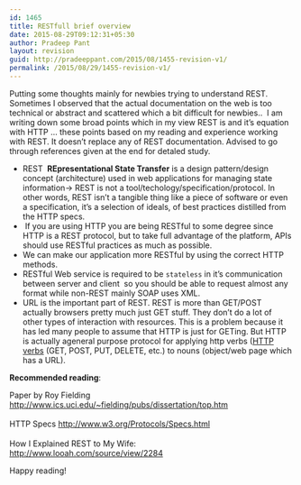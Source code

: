 ```yaml
---
id: 1465
title: RESTfull brief overview
date: 2015-08-29T09:12:31+05:30
author: Pradeep Pant
layout: revision
guid: http://pradeeppant.com/2015/08/1455-revision-v1/
permalink: /2015/08/29/1455-revision-v1/
---
```

<div style="text-align: left;">
  Putting some thoughts mainly for newbies trying to understand REST. Sometimes I observed that the actual documentation on the web is too technical or abstract and scattered which a bit difficult for newbies..  I am writing down some broad points which in my view REST is and it&#8217;s equation with HTTP &#8230; these points based on my reading and experience working with REST. It doesn&#8217;t replace any of REST documentation. Advised to go through references given at the end for detaled study.
</div>

<div style="text-align: left;">
</div>

<div>
</div>

<div>
  <ul>
    <li>
      REST  <strong>REpresentational State Transfer</strong> is a design pattern/design concept (architecture) used in web applications for managing state information-> REST is not a tool/techology/specification/protocol. In other words, REST isn&#8217;t a tangible thing like a piece of software or even a specification, it&#8217;s a selection of ideals, of best practices distilled from the HTTP specs.
    </li>
    <li>
       If you are using HTTP you are being RESTful to some degree since HTTP is a REST protocol, but to take full advantage of the platform, APIs should use RESTful practices as much as possible.
    </li>
    <li>
      We can make our application more RESTful by using the correct HTTP methods.
    </li>
    <li>
      RESTful Web service is required to be <code>stateless</code> in it&#8217;s communication between server and client  so you should be able to request almost any format while non-REST mainly SOAP uses XML.
    </li>
    <li>
      URL is the important part of REST. REST is more than GET/POST actually browsers pretty much just GET stuff. They don&#8217;t do a lot of other types of interaction with resources. This is a problem because it has led many people to assume that HTTP is just for GETing. But HTTP is actually ageneral purpose protocol for applying http verbs (<a href="http://www.wikiwand.com/en/HTTP_verbs">HTTP verbs</a> (GET, POST, PUT, DELETE, etc.) to nouns (object/web page which has a URL).
    </li>
  </ul>
</div>

**Recommended reading**:

Paper by Roy Fielding <span style="color: #0000ff;">http://www.ics.uci.edu/~fielding/pubs/dissertation/top.htm</span>

<span style="line-height: 24px;">HTTP Specs <span style="color: #0000ff;">http://www.w3.org/Protocols/Specs.html</span></span>

How I Explained REST to My Wife:  
<span style="color: #0000ff;">http://www.looah.com/source/view/2284</span>

Happy reading!